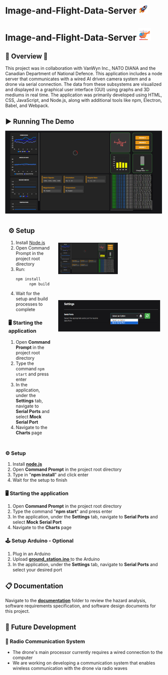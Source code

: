 # Image-and-Flight-Data-Server <img src="./images/rocket.gif" alt="Alt text" width="30"/>
# Image-and-Flight-Data-Server <img src="./images/helicopter.png" alt="Alt text" width="40" />
## 💼 Overview  🚁
This project was in collaboration with VanWyn Inc., NATO DIANA and the Canadian Department of National Defence. This application includes a node server that communicates with a wired AI driven camera system and a drone via serial connection. The data from these subsystems are visualized and displayed in a graphical user interface (GUI) using graphs and 3D mediums in real time. The application was primarily developed using HTML, CSS, JavaScript, and Node.js, along with additional tools like npm, Electron, Babel, and Webpack.

## ▶️ Running The Demo 
<img src="./images/dashboard.png" alt="Logo" width="500"/>
<div style="display: flex;">

<div style="flex: 30%; padding: 10px;">
   <h2>⚙️ Setup </h2>
   <ol>
      <li>Install <a href="https://nodejs.org/">Node.js</a></li>
      <li>Open Command Prompt in the project root directory</li>
      <li>Run:
      <pre><code>npm install
      npm build</code></pre>
      </li>
      <li>Wait for the setup and build processes to complete</li>
   </ol>
   <h3>🖥️ Starting the application</h3>
   <ol>
      <li>Open <strong>Command Prompt</strong> in the project root directory</li>
      <li>Type the command <code>npm start</code> and press enter</li>
      <li>In the application, under the <strong>Settings</strong> tab, navigate to <strong>Serial Ports</strong> and select <strong>Mock Serial Port</strong></li>
      <li>Navigate to the <strong>Charts</strong> page</li>
   </ol>
</div>

<div style="flex: 70%; padding: 10px;">
  <img src="./images/dashboard.png" alt="Image 2" height="100px" style="margin-top: 80px"/>

  <img src="./images/settings.png" alt="Image 2" height="100px" style="margin-top: 80px"/>
</div>

</div>

### ⚙️ Setup 
   1. Install [**node.js**][node.js]
   2. Open **Command Prompt** in the project root directory
   3. Type in "**npm install**" and click enter
   4. Wait for the setup to finish 
### 🖥️ Starting the application 
   1. Open **Command Prompt** in the project root directory
   2. Type the command "**npm start**" and press enter
   3. In the application, under the **Settings** tab, navigate to **Serial Ports** and select **Mock Serial Port**
   4. Navigate to the **Charts** page
### 🕹️ Setup Arduino - Optional
   1. Plug in an Arduino
   2. Upload [**ground_station.ino** ][arduino_code] to the Arduino
   3. In the application, under the **Settings** tab, navigate to **Serial Ports** and select your desired port

## 📋 Documentation  
Navigate to the [**documentation**][docs] folder to review the hazard analysis, software requirements specification, and software design documents for this project.

## 🔮 Future Development  
### 📡 Radio Communication System 
- The drone's main processor currently requires a wired connection to the computer
- We are working on developing a communication system that enables wireless communication with the drone via radio waves

<!-- File Links -->
[src/main]: src/main
[arduino_code]: others/arduino/ground_station/ground_station.ino
[index.html]: public/index.html
[node.js]: https://nodejs.org
[docs]: documentation

<!-- Images -->
[dashboard_image]: images/dashboard.png
